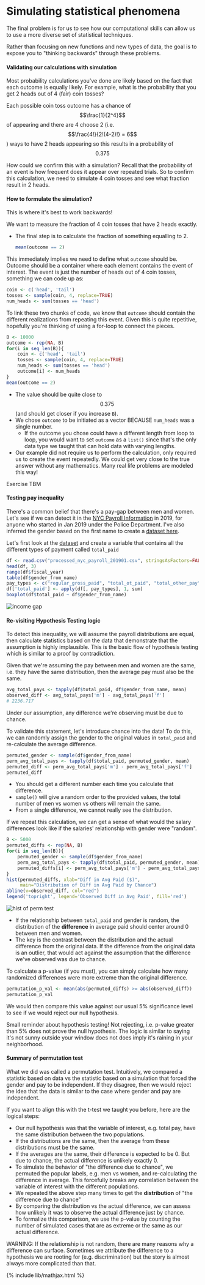 # Simulating statistical phenomena
The final problem is for us to see how our computational skills can allow us to
use a more diverse set of statistical techniques.

Rather than focusing on new functions and new types of data, the goal is to expose
you to "thinking backwards" through these problems.

#### Validating our calculations with simulation
Most probability calculations you've done are likely based on the fact
that each outcome is equally likely. For example, what is the probability
that you get 2 heads out of 4 (fair) coin tosses?

Each possible coin toss outcome has a chance of $$\frac{1}{2^4}$$ of appearing
and there are 4 choose 2 (i.e. $$\frac{4!}{2!(4-2)!} = 6$$) ways to have 2 heads appearing so
this results in a probability of $$0.375$$

How could we confirm this with a simulation? Recall that the probability
of an event is how frequent does it appear over repeated trials.
So to confirm this calculation, we need to simulate 4 coin tosses and see
what fraction result in 2 heads.


#### How to formulate the simulation?
This is where it's best to work backwards!

We want to measure the fraction of 4 coin tosses that have 2 heads exactly.
- The final step is to calculate the fraction of something equalling to 2.
  ```r
  mean(outcome == 2)
  ```
This immediately implies we need to define what `outcome` should be.
Outcome should be a container where each element contains the event of interest.
The event is just the number of heads out of 4 coin tosses, something we can code up as:
```r
coin <- c('head', 'tail')
tosses <- sample(coin, 4, replace=TRUE)
num_heads <- sum(tosses == 'head')
```

To link these two chunks of code, we know that `outcome` should contain the 
different realizations from repeating this event. Given this is quite repetitive,
hopefully you're thinking of using a for-loop to connect the pieces.
```r
B <- 10000
outcome <- rep(NA, B)
for(i in seq_len(B)){
    coin <- c('head', 'tail')
    tosses <- sample(coin, 4, replace=TRUE)
    num_heads <- sum(tosses == 'head')
    outcome[i] <- num_heads
}
mean(outcome == 2)
```
- The value should be quite close to $$0.375$$ (and should get closer if you increase `B`).
- We chose `outcome` to be initiated as a vector BECAUSE `num_heads` was a single number. 
  - If the outcome you chose could have a different length from loop to loop, you would want to
    set `outcome` as a `list()` since that's the only data type we taught that can hold data with
    varying lengths.
- Our example did not require us to perform the calculation, only required
  us to create the event repeatedly. We could get very close to the true answer
  without any mathematics. Many real life problems are modeled this way!

Exercise TBM

#### Testing pay inequality
There's a common belief that there's a pay-gap between men and women.
Let's see if we can detect it in the [NYC Payroll Information](https://data.cityofnewyork.us/City-Government/Citywide-Payroll-Data-Fiscal-Year-/k397-673e)
in 2019, for anyone who started in Jan 2019 under the Police Department.
I've also inferred the gender based on the first name to create a [dataset here](../data/processed_nyc_payroll_201901.csv).

Let's first look at the [dataset](../data/processed_nyc_payroll_201901.csv)
and create a variable that contains all the different types of payment called `total_paid`
```r
df <- read.csv("processed_nyc_payroll_201901.csv", stringsAsFactors=FALSE)
head(df, 3)
range(df$fiscal_year)
table(df$gender_from_name)
pay_types <- c("regular_gross_paid", "total_ot_paid", "total_other_pay")
df['total_paid'] <- apply(df[, pay_types], 1, sum)
boxplot(df$total_paid ~ df$gender_from_name)
```
![income gap](../edu_images/total_paid_by_gender.png)


#### Re-visiting Hypothesis Testing logic
To detect this inequality, we will assume the payroll distributions are equal, then
calculate statistics based on the data that demonstrate that the assumption is highly
implausible. This is the basic flow of hypothesis testing which is similar to a proof by
contradiction.

Given that we're assuming the pay between men and women are the same, i.e.
they have the same distribution, then the average pay must also be the same.
```r
avg_total_pays <- tapply(df$total_paid, df$gender_from_name, mean)
observed_diff <- avg_total_pays['m'] - avg_total_pays['f']
# 2236.717
```
Under our assumption, any difference we're observing must be due to chance.

To validate this statement, let's introduce chance into the data!
To do this, we can randomly assign the gender to the original values in `total_paid`
and re-calculate the average difference.
```r
permuted_gender <- sample(df$gender_from_name)
perm_avg_total_pays <- tapply(df$total_paid, permuted_gender, mean)
permuted_diff <- perm_avg_total_pays['m'] - perm_avg_total_pays['f']
permuted_diff
```
- You should get a different number each time you calculate that difference.
- `sample()` will give a random order to the provided values, the total number
  of men vs women vs others will remain the same.
- From a single difference, we cannot really see the distribution.

If we repeat this calculation, we can get a sense of what would the salary differences
look like if the salaries' relationship with gender were "random".
```r
B <- 5000
permuted_diffs <- rep(NA, B)
for(i in seq_len(B)){
    permuted_gender <- sample(df$gender_from_name)
    perm_avg_total_pays <- tapply(df$total_paid, permuted_gender, mean)
    permuted_diffs[i] <- perm_avg_total_pays['m'] - perm_avg_total_pays['f']
}
hist(permuted_diffs, xlab="Diff in Avg Paid ($)",
     main="Distribution of Diff in Avg Paid by Chance")
abline(v=observed_diff, col="red")
legend('topright', legend='Observed Diff in Avg Paid', fill='red')
```
![hist of perm test](../edu_images/dis_perm_test.png)
- If the relationship between `total_paid` and gender is random, the distribution
  of the **difference** in average paid should center around 0 between men and women.
- The key is the contrast between the distribution and the actual difference from
  the original data. If the difference from the original data is an outlier, that would
  act against the assumption that the difference we've observed was due to chance.

To calculate a p-value (if you must), you can simply calculate how many randomized
differences were more extreme than the original difference.
```r
permutation_p_val <- mean(abs(permuted_diffs) >= abs(observed_diff))
permutation_p_val
```
We would then compare this value against our usual 5% significance level to see
if we would reject our null hypothesis.

Small reminder about hypothesis testing! Not rejecting, i.e. p-value greater than 5%
does not prove the null hypothesis.
The logic is similar to saying it's not sunny outside your window does
not does imply it's raining in your neighborhood.


#### Summary of permutation test 
What we did was called a permutation test. Intuitively, we compared a statistic based
on data vs the statistic based on a simulation that forced the gender and pay to be independent.
If they disagree, then we would reject the idea that the data is similar to the case
where gender and pay are independent.

If you want to align this with the t-test we taught you before, here are the logical steps:
- Our null hypothesis was that the variable of interest, e.g. total pay, have the same
  distribution between the two populations.
- If the distributions are the same, then the average from these distributions must be the same.
- If the averages are the same, their difference is expected to be 0. But due
  to chance, the actual difference is unlikely exactly 0.
- To simulate the behavior of "the difference due to chance", we permuted the popular labels,
  e.g. men vs women, and re-calculating the difference in average. This forcefully breaks
  any correlation between the variable of interest with the different populations.
- We repeated the above step many times to get the **distribution** of "the difference due to chance"
- By comparing the distribution vs the actual difference, we can assess how unlikely it
  was to observe the actual difference just by chance. 
- To formalize this comparison, we use the p-value by counting the number of simulated cases
  that are as extreme or the same as our actual difference.

WARNING: If the relationship is not random, there are many reasons why a difference can surface.
Sometimes we attribute the difference to a hypothesis we are rooting for (e.g. discrimination)
but the story is almost always more complicated than that.

{% include lib/mathjax.html %}
